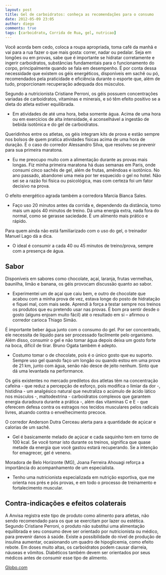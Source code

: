 ```yaml
---
layout: post
title: Gel de carboidratos: conheça as recomendações para o consumo
date: 2012-05-09 23:05
author: diego
comments: true
tags: [carboidrato, Corrida de Rua, gel, nutricao]
---
```

Você acorda bem cedo, coloca a roupa apropriada, toma café da manhã e vai para a rua fazer o que mais gosta: correr, nadar ou pedalar. Seja em longões ou em provas, sabe que é importante se hidratar corretamente e ingerir carboidratos, substâncias fundamentais para o funcionamento do corpo, principalmente quando se fala em desempenho. É por conta dessa necessidade que existem os géis energéticos, disponíveis em sachê ou pó, recomendados pela praticidade e eficiência durante o esporte que, além de tudo, proporcionam recuperação adequada dos músculos.

Segundo a nutricionista Cristiane Perroni, os géis possuem concentrações variadas de carboidratos, vitaminas e minerais, e só têm efeito positivo se a dieta do atleta estiver equilibrada.

- Em atividades de até uma hora, beba somente água. Acima de uma hora ou em exercícios de alta intensidade, é aconselhável a ingestão de bebida isotônica e do gel de carboidratos.

Queridinhos entre os atletas, os géis integram kits de prova e estão sempre nos bolsos de quem pratica atividades físicas acima de uma hora de duração. É o caso do corredor Alessandro Silva, que resolveu se prevenir para sua primeira maratona.

- Eu me preocupo muito com a alimentação durante as provas mais longas. Fiz minha primeira maratona há duas semanas em Paris, onde consumi cinco sachês de gel, além de frutas, amêndoas e isotônico. No ano passado, abandonei uma meia por ter esquecido o gel no hotel. Não sei se a razão foi física ou psicológica, mas com certeza foi um fator decisivo na prova.

O efeito energético agrada também a corredora Marcia Bianca Sales.

- Faço uso 20 minutos antes da corrida e, dependendo da distância, tomo mais um após 40 minutos de treino. Dá uma energia extra, nada fora do normal, como se gerasse saciedade. É um alimento mais prático e rápido.

Para quem ainda não está familiarizado com o uso do gel, o treinador Manuel Lago dá a dica.

- O ideal é consumir a cada 40 ou 45 minutos de treino/prova, sempre com a presença de água.

## Sabor

Disponíveis em sabores como chocolate, açaí, laranja, frutas vermelhas, baunilha, limão e banana, os géis provocam discussão quanto ao sabor.

- Experimentei um de açaí que caiu bem, e outro de chocolate que acabou com a minha prova de vez, estava longe do posto de hidratação e fiquei mal, com mais sede. Aprendi à força a testar sempre nos treinos os produtos que eu pretendo usar nas provas. É bom pra sentir desde o gosto (alguns enjoam muito fácil) até o resultado em si – afirmou o corredor carioca Thiago Simão.

É importante beber água junto com o consumo do gel. Por ser concentrado, ele necessita de líquido para ser processado facilmente pelo organismo. Além disso, consumir o gel e não tomar água depois deixa um gosto forte na boca, difícil de tirar. Bruno Ogata também é adepto.

- Costumo tomar o de chocolate, pois é o único gosto que eu suporto. Sempre uso gel quando faço um longão ou quando estou em uma prova de 21 km, junto com água, senão não desce de jeito nenhum. Sinto que dá uma levantada na performance.

Os géis existentes no mercado prediletos dos atletas têm na concentração cafeína - que reduz a percepção de esforço, pois modifica o limiar da dor -, histidina - um analgésico natural que neutraliza o acúmulo de ácido lático nos músculos -, maltodextrina - carboidratos complexos que garantem energia duradoura durante a prática -, além das vitaminas C e E - que oferecem defesa contra os estragos nos tecidos musculares pelos radicais livres, atuando contra o envelhecimento precoce.

O corredor Anderson Dutra Cerceau alerta para a quantidade de açúcar e calorias de um sachê.

- Gel é basicamente melado de açúcar e cada saquinho tem em torno de 100 kcal. Se você tomar isto durante os treinos, significa que quase metade da energia que você gastou estará recuperando. Se a intenção for emagrecer, gel é veneno.

Moradora de Belo Horizonte (MG), Joana Ferreira Ahouagi reforça a importância do acompanhamento de um especialista.

- Tenho uma nutricionista especializada em nutrição esportiva, que me orienta nos prés e pós provas, e em todo o processo de treinamento e fortalecimento muscular.

## Contra-indicações e efeitos colaterais

A Anvisa registra este tipo de produto como alimento para atletas, não sendo recomendado para os que se exercitam por lazer ou estética. Segundo Cristiane Perroni, o produto não substitui uma alimentação equilibrada e seu consumo deve ser orientado por nutricionista ou médico, para prevenir danos à saúde. Existe a possibilidade do nível de produção de insulina aumentar, ocasionando um quadro de hipoglicemia, como efeito rebote. Em doses muito altas, os carboidratos podem causar diarreia, náuseas e vômitos. Diabéticos também devem ser orientados por seus médicos antes de consumir esse tipo de alimento.

<a href="http://globoesporte.globo.com/eu-atleta/noticia/2012/05/gel-de-carboidratos-conheca-recomendacoes-para-o-consumo.html" target="_blank">Globo.com</a>
